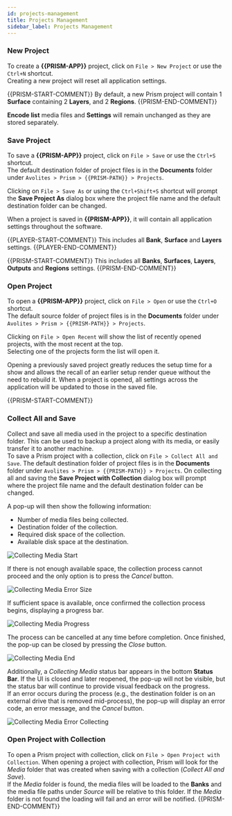 ```yaml
---
id: projects-management
title: Projects Management
sidebar_label: Projects Management
---
```


### New Project
To create a **{{PRISM-APP}}** project, click on `File > New Project` or use the `Ctrl+N` shortcut.  
Creating a new project will reset all application settings.

{{PRISM-START-COMMENT}}
By default, a new Prism project will contain 1 **Surface** containing 2 **Layers**, and 2 **Regions**.
{{PRISM-END-COMMENT}}

**Encode list** media files and **Settings** will remain unchanged as they are stored separately.

### Save Project

To save a **{{PRISM-APP}}** project, click on `File > Save` or use the `Ctrl+S` shortcut.  
The default destination folder of project files is in the **Documents** folder under `Avolites > Prism > {{PRISM-PATH}} > Projects`.  

Clicking on `File > Save As` or using the `Ctrl+Shift+S` shortcut will prompt the **Save Project As** dialog box where the project file name and the default destination folder can be changed.

When a project is saved in **{{PRISM-APP}}**, it will contain all application settings throughout the software.  

{{PLAYER-START-COMMENT}}
This includes all **Bank**, **Surface** and **Layers** settings.
{{PLAYER-END-COMMENT}}

{{PRISM-START-COMMENT}}
This includes all **Banks**, **Surfaces**, **Layers**, **Outputs** and **Regions** settings.
{{PRISM-END-COMMENT}}

### Open Project

To open a **{{PRISM-APP}}** project, click on `File > Open` or use the `Ctrl+O` shortcut.  
The default source folder of project files is in the **Documents** folder under `Avolites > Prism > {{PRISM-PATH}} > Projects`.  

Clicking on `File > Open Recent` will show the list of recently opened projects, with the most recent at the top.  
Selecting one of the projects form the list will open it.

Opening a previously saved project greatly reduces the setup time for a show and allows the recall of an earlier setup render queue without the need to rebuild it. When a project is opened, all settings across the application will be updated to those in the saved file.

{{PRISM-START-COMMENT}}
### Collect All and Save 

Collect and save all media used in the project to a specific destination folder. This can be used to backup a project along with its media, or easily transfer it to another machine.<br/>
To save a Prism project with a collection, click on `File > Collect All and Save`. The default destination folder of project files is in the **Documents** folder under `Avolites > Prism > {{PRISM-PATH}} > Projects`. On collecting all and saving the **Save Project with Collection** dialog box will prompt where the project file name and the default destination folder can be changed. 

A pop-up will then show the following information: 

- Number of media files being collected. 
- Destination folder of the collection. 
- Required disk space of the collection. 
- Available disk space at the destination.

![Collecting Media Start](/prism-images/project-management/collecting-media-popup-start.png)

If there is not enough available space, the collection process cannot proceed and the only option is to press the *Cancel* button.

![Collecting Media Error Size](/prism-images/project-management/collecting-media-popup-error-size.png)

If sufficient space is available, once confirmed the collection process begins, displaying a progress bar. <br/>

![Collecting Media Progress](/prism-images/project-management/collecting-media-popup-progress.png)

The process can be cancelled at any time before completion. Once finished, the pop-up can be closed by pressing the *Close* button.<br/>

![Collecting Media End](/prism-images/project-management/collecting-media-popup-end.png)

Additionally, a *Collecting Media* status bar appears in the bottom **Status Bar**. If the UI is closed and later reopened, the pop-up will not be visible, but the status bar will continue to provide visual feedback on the progress.<br/>
If an error occurs during the process (e.g., the destination folder is on an external drive that is removed mid-process), the pop-up will display an error code, an error message, and the *Cancel* button.

![Collecting Media Error Collecting](/prism-images/project-management/collecting-media-popup-error-collecting.png)

### Open Project with Collection 

To open a Prism project with collection, click on `File > Open Project with Collection`.  When opening a project with collection, Prism will look for the *Media* folder that was created when saving with a collection (*Collect All and Save*).<br/>
If the *Media* folder is found, the media files will be loaded to the **Banks** and the media file paths under *Source* will be relative to this folder. If the *Media* folder is not found the loading will fail and an error will be notified.
{{PRISM-END-COMMENT}}